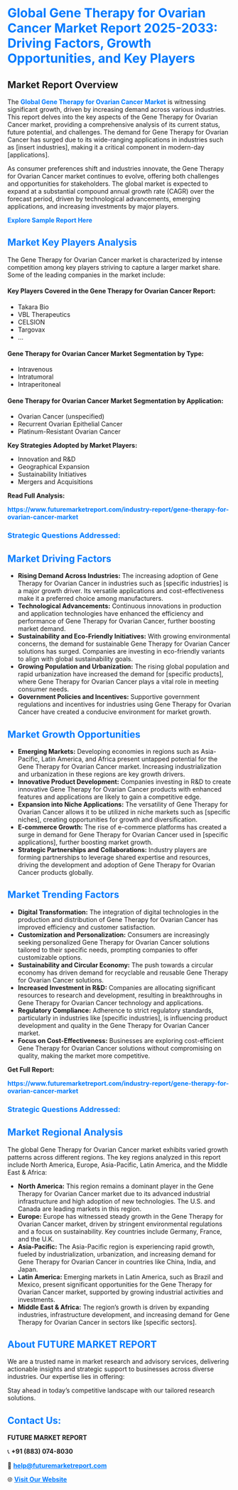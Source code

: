 <h1 style="color: #007BFF;">Global Gene Therapy for Ovarian Cancer Market Report 2025-2033: Driving Factors, Growth Opportunities, and Key Players</h1>

<section id="overview">
<h2>Market Report Overview</h2>
<p>The <a href="https://www.futuremarketreport.com/industry-report/gene-therapy-for-ovarian-cancer-market" style="color: #007BFF; text-decoration: none;"><strong>Global Gene Therapy for Ovarian Cancer Market</strong></a> is witnessing significant growth, driven by increasing demand across various industries. This report delves into the key aspects of the Gene Therapy for Ovarian Cancer market, providing a comprehensive analysis of its current status, future potential, and challenges. The demand for Gene Therapy for Ovarian Cancer has surged due to its wide-ranging applications in industries such as [insert industries], making it a critical component in modern-day [applications].</p>
<p>As consumer preferences shift and industries innovate, the Gene Therapy for Ovarian Cancer market continues to evolve, offering both challenges and opportunities for stakeholders. The global market is expected to expand at a substantial compound annual growth rate (CAGR) over the forecast period, driven by technological advancements, emerging applications, and increasing investments by major players.</p>
</section>

<section id="overview">
<p><a href="https://www.futuremarketreport.com/request-sample/reportId=104038" style="color: #007BFF; text-decoration: none;"><strong>Explore Sample Report Here</strong></a></p>
</section>

<section id="key-players">
<h2 style="color: #007BFF;">Market Key Players Analysis</h2>
<p>The Gene Therapy for Ovarian Cancer market is characterized by intense competition among key players striving to capture a larger market share. Some of the leading companies in the market include:</p>
<h4>Key Players Covered in the Gene Therapy for Ovarian Cancer Report:</h4>
<ul><li>Takara Bio</li><li>VBL Therapeutics</li><li>CELSION</li><li>Targovax</li><li>...</li></ul>
<h4>Gene Therapy for Ovarian Cancer Market Segmentation by Type:</h4>
<ul><li>Intravenous</li><li>Intratumoral</li><li>Intraperitoneal</li></ul>

<h4>Gene Therapy for Ovarian Cancer Market Segmentation by Application:</h4>
<ul><li>Ovarian Cancer (unspecified)</li><li>Recurrent Ovarian Epithelial Cancer</li><li>Platinum-Resistant Ovarian Cancer</li></ul>
<p><strong>Key Strategies Adopted by Market Players:</strong></p>
<ul>
<li>Innovation and R&D</li>
<li>Geographical Expansion</li>
<li>Sustainability Initiatives</li>
<li>Mergers and Acquisitions</li>
</ul>
</section>

<section>
<p><strong>Read Full Analysis: </strong></p><a href="https://www.futuremarketreport.com/industry-report/gene-therapy-for-ovarian-cancer-market" style="color: #007BFF; text-decoration: none;"><strong>https://www.futuremarketreport.com/industry-report/gene-therapy-for-ovarian-cancer-market</strong></a>
<h3 style="color: #007BFF;">Strategic Questions Addressed:</h3>
</section>

<section id="driving-factors">
<h2 style="color: #007BFF;">Market Driving Factors</h2>
<ul>
<li><strong>Rising Demand Across Industries:</strong> The increasing adoption of Gene Therapy for Ovarian Cancer in industries such as [specific industries] is a major growth driver. Its versatile applications and cost-effectiveness make it a preferred choice among manufacturers.</li>
<li><strong>Technological Advancements:</strong> Continuous innovations in production and application technologies have enhanced the efficiency and performance of Gene Therapy for Ovarian Cancer, further boosting market demand.</li>
<li><strong>Sustainability and Eco-Friendly Initiatives:</strong> With growing environmental concerns, the demand for sustainable Gene Therapy for Ovarian Cancer solutions has surged. Companies are investing in eco-friendly variants to align with global sustainability goals.</li>
<li><strong>Growing Population and Urbanization:</strong> The rising global population and rapid urbanization have increased the demand for [specific products], where Gene Therapy for Ovarian Cancer plays a vital role in meeting consumer needs.</li>
<li><strong>Government Policies and Incentives:</strong> Supportive government regulations and incentives for industries using Gene Therapy for Ovarian Cancer have created a conducive environment for market growth.</li>
</ul>
</section>

<section id="growth-opportunities">
<h2 style="color: #007BFF;">Market Growth Opportunities</h2>
<ul>
<li><strong>Emerging Markets:</strong> Developing economies in regions such as Asia-Pacific, Latin America, and Africa present untapped potential for the Gene Therapy for Ovarian Cancer market. Increasing industrialization and urbanization in these regions are key growth drivers.</li>
<li><strong>Innovative Product Development:</strong> Companies investing in R&D to create innovative Gene Therapy for Ovarian Cancer products with enhanced features and applications are likely to gain a competitive edge.</li>
<li><strong>Expansion into Niche Applications:</strong> The versatility of Gene Therapy for Ovarian Cancer allows it to be utilized in niche markets such as [specific niches], creating opportunities for growth and diversification.</li>
<li><strong>E-commerce Growth:</strong> The rise of e-commerce platforms has created a surge in demand for Gene Therapy for Ovarian Cancer used in [specific applications], further boosting market growth.</li>
<li><strong>Strategic Partnerships and Collaborations:</strong> Industry players are forming partnerships to leverage shared expertise and resources, driving the development and adoption of Gene Therapy for Ovarian Cancer products globally.</li>
</ul>
</section>

<section id="trending-factors">
<h2 style="color: #007BFF;">Market Trending Factors</h2>
<ul>
<li><strong>Digital Transformation:</strong> The integration of digital technologies in the production and distribution of Gene Therapy for Ovarian Cancer has improved efficiency and customer satisfaction.</li>
<li><strong>Customization and Personalization:</strong> Consumers are increasingly seeking personalized Gene Therapy for Ovarian Cancer solutions tailored to their specific needs, prompting companies to offer customizable options.</li>
<li><strong>Sustainability and Circular Economy:</strong> The push towards a circular economy has driven demand for recyclable and reusable Gene Therapy for Ovarian Cancer solutions.</li>
<li><strong>Increased Investment in R&D:</strong> Companies are allocating significant resources to research and development, resulting in breakthroughs in Gene Therapy for Ovarian Cancer technology and applications.</li>
<li><strong>Regulatory Compliance:</strong> Adherence to strict regulatory standards, particularly in industries like [specific industries], is influencing product development and quality in the Gene Therapy for Ovarian Cancer market.</li>
<li><strong>Focus on Cost-Effectiveness:</strong> Businesses are exploring cost-efficient Gene Therapy for Ovarian Cancer solutions without compromising on quality, making the market more competitive.</li>
</ul>
</section>

<section>
<p><strong>Get Full Report: </strong></p><a href="https://www.futuremarketreport.com/industry-report/gene-therapy-for-ovarian-cancer-market" style="color: #007BFF; text-decoration: none;"><strong>https://www.futuremarketreport.com/industry-report/gene-therapy-for-ovarian-cancer-market</strong></a>
<h3 style="color: #007BFF;">Strategic Questions Addressed:</h3>
</section>


<section id="regional-analysis">
<h2 style="color: #007BFF;">Market Regional Analysis</h2>
<p>The global Gene Therapy for Ovarian Cancer market exhibits varied growth patterns across different regions. The key regions analyzed in this report include North America, Europe, Asia-Pacific, Latin America, and the Middle East & Africa:</p>
<ul>
<li><strong>North America:</strong> This region remains a dominant player in the Gene Therapy for Ovarian Cancer market due to its advanced industrial infrastructure and high adoption of new technologies. The U.S. and Canada are leading markets in this region.</li>
<li><strong>Europe:</strong> Europe has witnessed steady growth in the Gene Therapy for Ovarian Cancer market, driven by stringent environmental regulations and a focus on sustainability. Key countries include Germany, France, and the U.K.</li>
<li><strong>Asia-Pacific:</strong> The Asia-Pacific region is experiencing rapid growth, fueled by industrialization, urbanization, and increasing demand for Gene Therapy for Ovarian Cancer in countries like China, India, and Japan.</li>
<li><strong>Latin America:</strong> Emerging markets in Latin America, such as Brazil and Mexico, present significant opportunities for the Gene Therapy for Ovarian Cancer market, supported by growing industrial activities and investments.</li>
<li><strong>Middle East & Africa:</strong> The region’s growth is driven by expanding industries, infrastructure development, and increasing demand for Gene Therapy for Ovarian Cancer in sectors like [specific sectors].</li>
</ul>
</section>

<footer>
<h2 style="color: #007BFF;">About FUTURE MARKET REPORT</h2>
<p>We are a trusted name in market research and advisory services, delivering actionable insights and strategic support to businesses across diverse industries. Our expertise lies in offering:</p>

<p>Stay ahead in today’s competitive landscape with our tailored research solutions.</p>

<h2 style="color: #007BFF;">Contact Us:</h2>
<p><strong>FUTURE MARKET REPORT</strong></p>
<p>📞 <strong>+91 (883) 074-8030</strong></p>
<p>📧 <strong><a href="mailto:help@futuremarketreport.com" style="color: #007BFF;">help@futuremarketreport.com</a></strong></p>
<p>🌐 <strong><a href="https://www.futuremarketreport.com/" style="color: #007BFF;">Visit Our Website</a></strong></p>
</footer>